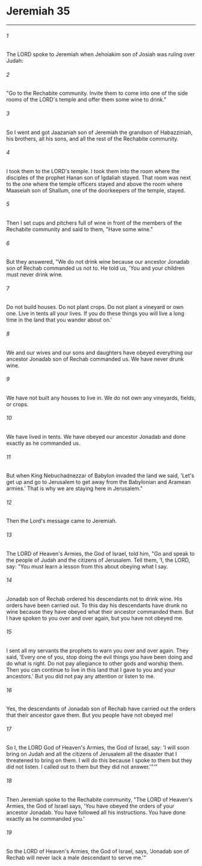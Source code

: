 # Jeremiah 35
***



###### 1 
The LORD spoke to Jeremiah when Jehoiakim son of Josiah was ruling over Judah: 

###### 2 
"Go to the Rechabite community. Invite them to come into one of the side rooms of the LORD's temple and offer them some wine to drink." 

###### 3 
So I went and got Jaazaniah son of Jeremiah the grandson of Habazziniah, his brothers, all his sons, and all the rest of the Rechabite community. 

###### 4 
I took them to the LORD's temple. I took them into the room where the disciples of the prophet Hanan son of Igdaliah stayed. That room was next to the one where the temple officers stayed and above the room where Maaseiah son of Shallum, one of the doorkeepers of the temple, stayed. 

###### 5 
Then I set cups and pitchers full of wine in front of the members of the Rechabite community and said to them, "Have some wine." 

###### 6 
But they answered, "We do not drink wine because our ancestor Jonadab son of Rechab commanded us not to. He told us, 'You and your children must never drink wine. 

###### 7 
Do not build houses. Do not plant crops. Do not plant a vineyard or own one. Live in tents all your lives. If you do these things you will live a long time in the land that you wander about on.' 

###### 8 
We and our wives and our sons and daughters have obeyed everything our ancestor Jonadab son of Rechab commanded us. We have never drunk wine. 

###### 9 
We have not built any houses to live in. We do not own any vineyards, fields, or crops. 

###### 10 
We have lived in tents. We have obeyed our ancestor Jonadab and done exactly as he commanded us. 

###### 11 
But when King Nebuchadnezzar of Babylon invaded the land we said, 'Let's get up and go to Jerusalem to get away from the Babylonian and Aramean armies.' That is why we are staying here in Jerusalem." 

###### 12 
Then the Lord's message came to Jeremiah. 

###### 13 
The LORD of Heaven's Armies, the God of Israel, told him, "Go and speak to the people of Judah and the citizens of Jerusalem. Tell them, 'I, the LORD, say: "You must learn a lesson from this about obeying what I say. 

###### 14 
Jonadab son of Rechab ordered his descendants not to drink wine. His orders have been carried out. To this day his descendants have drunk no wine because they have obeyed what their ancestor commanded them. But I have spoken to you over and over again, but you have not obeyed me. 

###### 15 
I sent all my servants the prophets to warn you over and over again. They said, 'Every one of you, stop doing the evil things you have been doing and do what is right. Do not pay allegiance to other gods and worship them. Then you can continue to live in this land that I gave to you and your ancestors.' But you did not pay any attention or listen to me. 

###### 16 
Yes, the descendants of Jonadab son of Rechab have carried out the orders that their ancestor gave them. But you people have not obeyed me! 

###### 17 
So I, the LORD God of Heaven's Armies, the God of Israel, say: 'I will soon bring on Judah and all the citizens of Jerusalem all the disaster that I threatened to bring on them. I will do this because I spoke to them but they did not listen. I called out to them but they did not answer.'"'" 

###### 18 
Then Jeremiah spoke to the Rechabite community, "The LORD of Heaven's Armies, the God of Israel says, 'You have obeyed the orders of your ancestor Jonadab. You have followed all his instructions. You have done exactly as he commanded you.' 

###### 19 
So the LORD of Heaven's Armies, the God of Israel, says, 'Jonadab son of Rechab will never lack a male descendant to serve me.'"
